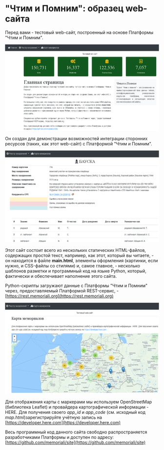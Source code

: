 # "Чтим и Помним": образец web-сайта

Перед вами - тестовый web-сайт, построенный на основе Платформы "Чтим и Помним".

![homepage](homepage.png)

Он создан для демонстрации возможностей интеграции сторонних ресурсов (таких, как этот web-сайт) с Платформой "Чтим и Помним".

![memorial](memorial.png)

Этот сайт состоит всего из нескольких статических HTML-файлов, содержащих простой текст, например, как этот, который вы читаете, - он находится в файле <strong>main.html</strong>, элементы оформления (картинки, если нужно, и CSS-файлы со стилями) и, самое главное, - несколько шаблонов разметки и программный код на языке Python, который, фактически и обеспечивает наполнение этого сайта.

Python-скрипты загружают данные с Платформы "Чтим и Помним" через, предоставляемый Платформой REST-сервис, - [https://rest.memoriali.org](https://rest.memoriali.org)

![map](map_screenshot.png)

Для отображения карты с маркерами мы используем OpenStreetMap (библиотека Leaflet) и провайдера картографической информации - HERE. Для получения своего _app_id_ и _app_code_ (см. исходный код _map.html_)зарегистрируйте учётную запись на [https://developer.here.com](https://developer.here.com)

Весь программный код данного сайта свободно распространяется разработчиками Платформы и доступен по адресу: [https://github.com/memoriali/site](https://github.com/memoriali/site)

